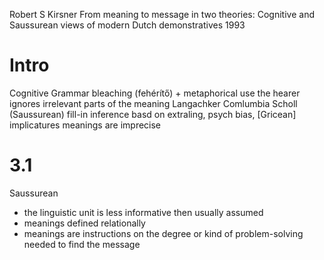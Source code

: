 Robert S Kirsner
From meaning to message in two theories:
  Cognitive and Saussurean views of modern Dutch demonstratives
1993

# Intro

Cognitive Grammar 
  bleaching (fehérítő) + metaphorical use
  the hearer ignores irrelevant parts of the meaning
  Langachker
Comlumbia Scholl (Saussurean)
  fill-in
  inference
    basd on extraling, psych bias, [Gricean] implicatures
  meanings are imprecise

# 3.1

Saussurean
  * the linguistic unit is less informative then usually assumed
  * meanings defined relationally
  * meanings are instructions on the degree or kind of problem-solving needed to find the message 

